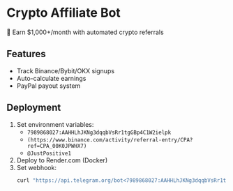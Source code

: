 # Crypto Affiliate Bot

🚀 Earn $1,000+/month with automated crypto referrals

## Features
- Track Binance/Bybit/OKX signups
- Auto-calculate earnings
- PayPal payout system

## Deployment
1. Set environment variables:
   - `7989868027:AAHHLhJKNg3dqqbVsRr1tgGBp4C1W2ielpk`
   - `(https://www.binance.com/activity/referral-entry/CPA?ref=CPA_00K0JPWHX7)`
   - `@JustPositive1`
2. Deploy to Render.com (Docker)
3. Set webhook:
   ```bash
   curl "https://api.telegram.org/bot<7989868027:AAHHLhJKNg3dqqbVsRr1tgGBp4C1W2ielpk>/setWebhook?url=<RENDER_URL>"
